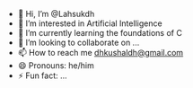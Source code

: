 - 👋 Hi, I’m @Lahsukdh
- 👀 I’m interested in Artificial Intelligence
- 🌱 I’m currently learning the foundations of C
- 💞️ I’m looking to collaborate on ...
- 📫 How to reach me dhkushaldh@gmail.com
- 😄 Pronouns: he/him
- ⚡ Fun fact: ...

<!---
Lahsukdh/Lahsukdh is a ✨ special ✨ repository because its `README.md` (this file) appears on your GitHub profile.
You can click the Preview link to take a look at your changes.
--->
